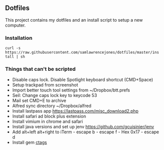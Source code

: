 ## Dotfiles

This project contains my dotfiles and an install script to setup a new computer.

### Installation

```curl -s https://raw.githubusercontent.com/samlawrencejones/dotfiles/master/install | sh```

### Things that can't be scripted

- Disable caps lock. Disable Spotlight keyboard shortcut (CMD+Space)
- Setup trackpad from screenshot
- Import better touch tool settings from ~/Dropbox/btt.prefs
- Seil: Change caps lock key to keycode 53
- Mail set CMD+E to archive
- Alfred sync directory ~/Dropbox/alfred
- Install lastpass app https://lastpass.com/misc_download2.php
- Install safari ad block plus extension
- Install vimium in chrome and safari
- Install java versions and set up jenv https://github.com/gcuisinier/jenv
- Add alt+left alt+right to iTerm
  <A-Left> - escape b
  <A-Right> - escape f
  <A-Delete> - Hex 0x17
  <A-Fn-Del> - escape d
- Install gem [ctags](https://github.com/tpope/gem-ctags)
